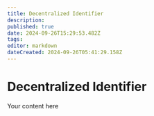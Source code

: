 ```yaml
---
title: Decentralized Identifier
description: 
published: true
date: 2024-09-26T15:29:53.482Z
tags: 
editor: markdown
dateCreated: 2024-09-26T05:41:29.158Z
---
```


# Decentralized Identifier
Your content here